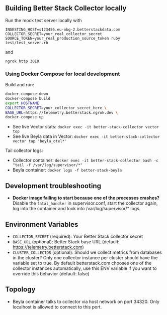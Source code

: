## Building Better Stack Collector locally

Run the mock test server locally with

```
INGESTING_HOST=s123456.eu-nbg-2.betterstackdata.com COLLECTOR_SECRET=your_real_collector_secret SOURCE_TOKEN=your_real_production_source_token ruby test/test_server.rb
```
and
```
ngrok http 3010
```

### Using Docker Compose for local development

Build and run:
```bash
docker-compose down
docker-compose build
export HOSTNAME
COLLECTOR_SECRET=your_collector_secret_here \
BASE_URL=https://telemetry.betterstack.ngrok.dev \
docker-compose up
```

- See live Vector stats: `docker exec -it better-stack-collector vector top`
- See live Beyla data in Vector: `docker exec -it better-stack-collector vector tap 'beyla_otel*'`

Tail collector logs:
- Collector container: `docker exec -it better-stack-collector bash -c "tail -f /var/log/supervisor/*"`
- Beyla container: `docker logs -f better-stack-beyla`

## Development troubleshooting
* **Docker image failing to start because one of the processes crashes?**
  Disable the `fatal_handler` in supervisor.conf, start the collector again, log into the container and look into /var/log/supervisor/* logs.

## Environment Variables

- `COLLECTOR_SECRET` (required): Your Better Stack collector secret
- `BASE_URL` (optional): Better Stack base URL (default: https://telemetry.betterstack.com)
- `CLUSTER_COLLECTOR` (optional): Should we collect metrics from databases in the cluster? Only one collector instance per cluster should have the variable set to true. By default betterstack.com chooses one of the collector instances automatically, use this ENV variable if you want to override this behavior (default: false)

## Topology

- Beyla container talks to collector via host network on port 34320. Only localhost is allowed to connect to this port.
